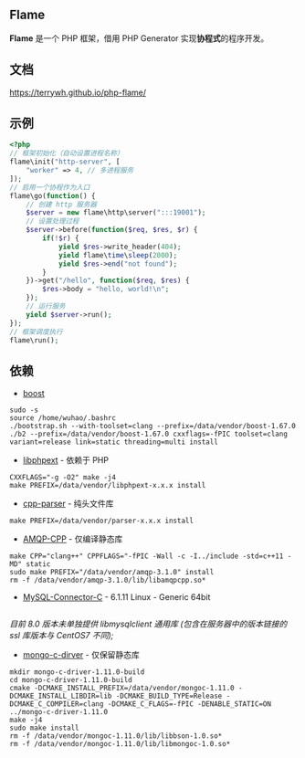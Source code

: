 ## Flame
**Flame** 是一个 PHP 框架，借用 PHP Generator 实现**协程式**的程序开发。

## 文档
https://terrywh.github.io/php-flame/


## 示例
``` PHP
<?php
// 框架初始化（自动设置进程名称）
flame\init("http-server", [
	"worker" => 4, // 多进程服务
]);
// 启用一个协程作为入口
flame\go(function() {
	// 创建 http 服务器
	$server = new flame\http\server(":::19001");
	// 设置处理过程
	$server->before(function($req, $res, $r) {
		if(!$r) {
			yield $res->write_header(404);
			yield flame\time\sleep(2000);
			yield $res->end("not found");
		}
	})->get("/hello", function($req, $res) {
		$res->body = "hello, world!\n";
	});
	// 运行服务
	yield $server->run();
});
// 框架调度执行
flame\run();
```

## 依赖

* [boost](https://www.boost.org/)
```
sudo -s
source /home/wuhao/.bashrc
./bootstrap.sh --with-toolset=clang --prefix=/data/vendor/boost-1.67.0
./b2 --prefix=/data/vendor/boost-1.67.0 cxxflags=-fPIC toolset=clang variant=release link=static threading=multi install
```

* [libphpext](https://github.com/terrywh/libphpext.git) - 依赖于 PHP
```
CXXFLAGS="-g -O2" make -j4
make PREFIX=/data/vendor/libphpext-x.x.x install
```

* [cpp-parser](https://github.com/terrywh/cpp-parser.git) - 纯头文件库
```
make PREFIX=/data/vendor/parser-x.x.x install
```

* [AMQP-CPP](https://github.com/CopernicaMarketingSoftware/AMQP-CPP.git) - 仅编译静态库
```
make CPP="clang++" CPPFLAGS="-fPIC -Wall -c -I../include -std=c++11 -MD" static
sudo make PREFIX="/data/vendor/amqp-3.1.0" install
rm -f /data/vendor/amqp-3.1.0/lib/libamqpcpp.so*
```

* [MySQL-Connector-C](https://downloads.mysql.com/archives/c-c/) - 6.1.11 Linux - Generic 64bit
```
```
*目前 8.0 版本未单独提供 libmysqlclient 通用库 (包含在服务器中的版本链接的 ssl 库版本与 CentOS7 不同);*


* [mongo-c-dirver](http://mongoc.org/libmongoc/current/index.html) - 仅保留静态库
```
mkdir mongo-c-driver-1.11.0-build
cd mongo-c-driver-1.11.0-build
cmake -DCMAKE_INSTALL_PREFIX=/data/vendor/mongoc-1.11.0 -DCMAKE_INSTALL_LIBDIR=lib -DCMAKE_BUILD_TYPE=Release -DCMAKE_C_COMPILER=clang -DCMAKE_C_FLAGS=-fPIC -DENABLE_STATIC=ON ../mongo-c-driver-1.11.0
make -j4
sudo make install
rm -f /data/vendor/mongoc-1.11.0/lib/libbson-1.0.so*
rm -f /data/vendor/mongoc-1.11.0/lib/libmongoc-1.0.so*
```